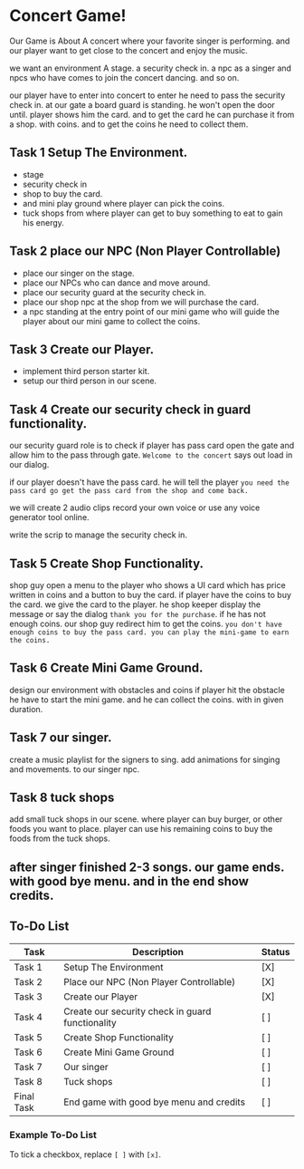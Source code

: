 # Concert Game!

Our Game is About A concert where your favorite singer is performing. and our player want to get close to the concert and enjoy the music.

we want an environment 
A stage.
a security check in.
a npc as a singer
and npcs who have comes to join the concert dancing. and so on.

our player have to enter into concert to enter he need to pass the security check in. at our gate a board guard is standing. he won't open the door until. player shows him the card. and to get the card he can purchase it from a shop. with coins. and to get the coins he need to collect them.

## Task 1 Setup The Environment.
- stage
- security check in
- shop to buy the card.
- and mini play ground where player can pick the coins.
- tuck shops from where player can get to buy something to eat to gain his energy.

## Task 2 place our NPC (Non Player Controllable)
- place our singer on the stage.
- place our NPCs who can dance and move around.
- place our security guard at the security check in.
- place our shop npc at the shop from we will purchase the card.
- a npc standing at the entry point of our mini game who will guide the player about our mini game to collect the coins.

## Task 3 Create our Player.
- implement third person starter kit.
- setup our third person in our scene.

## Task 4 Create our security check in guard functionality.

our security guard role is to check if player has pass card open the gate and allow him to the pass through gate. `Welcome to the concert` says out load in our dialog.

if our player doesn't have the pass card. he will tell the player `you need the pass card go get the pass card from the shop and come back.`

we will create 2 audio clips record your own voice or use any voice generator tool online. 

write the scrip to manage the security check in.

## Task 5 Create Shop Functionality.

shop guy open a menu to the player who shows a UI card which has price written in coins and a button to buy the card. if player have the coins to buy the card. we give the card to the player. he shop keeper display the message or say the dialog `thank you for the purchase`. if he has not enough coins. our shop guy redirect him to get the coins. `you don't have enough coins to buy the pass card. you can play the mini-game to earn the coins.` 

## Task 6 Create Mini Game Ground.

design our environment with obstacles and coins if player hit the obstacle he have to start the mini game. and he can collect the coins. with in given duration.

## Task 7 our singer.
create a music playlist for the signers to sing.
add animations for singing and movements. to our singer npc.

## Task 8 tuck shops
add small tuck shops in our scene. where player can buy burger, or other foods you want to place. player can use his remaining coins to buy the foods from the tuck shops.


## after singer finished 2-3 songs. our game ends. with good bye menu. and in the end show credits.


## To-Do List

| Task | Description | Status |
|------|-------------|--------|
| Task 1 | Setup The Environment | [X] |
| Task 2 | Place our NPC (Non Player Controllable) | [X] |
| Task 3 | Create our Player | [X] |
| Task 4 | Create our security check in guard functionality | [ ] |
| Task 5 | Create Shop Functionality | [ ] |
| Task 6 | Create Mini Game Ground | [ ] |
| Task 7 | Our singer | [ ] |
| Task 8 | Tuck shops | [ ] |
| Final Task | End game with good bye menu and credits | [ ] |

### Example To-Do List

To tick a checkbox, replace `[ ]` with `[x]`.





